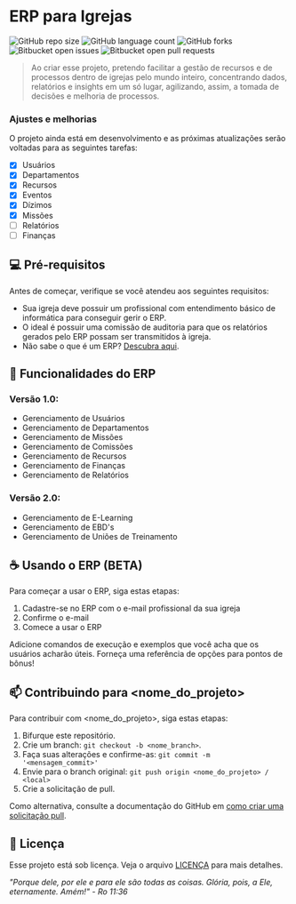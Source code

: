 # ERP para Igrejas

![GitHub repo size](https://img.shields.io/github/repo-size/iuricode/README-template?style=for-the-badge)
![GitHub language count](https://img.shields.io/github/languages/count/iuricode/README-template?style=for-the-badge)
![GitHub forks](https://img.shields.io/github/forks/iuricode/README-template?style=for-the-badge)
![Bitbucket open issues](https://img.shields.io/bitbucket/issues/iuricode/README-template?style=for-the-badge)
![Bitbucket open pull requests](https://img.shields.io/bitbucket/pr-raw/iuricode/README-template?style=for-the-badge)



> Ao criar esse projeto, pretendo facilitar a gestão de recursos e de processos dentro de igrejas pelo mundo inteiro, concentrando dados, relatórios e insights em um só lugar, agilizando, assim, a tomada de decisões e melhoria de processos.

### Ajustes e melhorias

O projeto ainda está em desenvolvimento e as próximas atualizações serão voltadas para as seguintes tarefas:

- [x] Usuários
- [x] Departamentos
- [x] Recursos
- [x] Eventos
- [x] Dízimos
- [x] Missões
- [ ] Relatórios    
- [ ] Finanças

## 💻 Pré-requisitos

Antes de começar, verifique se você atendeu aos seguintes requisitos:

- Sua igreja deve possuir um profissional com entendimento básico de informática para conseguir gerir o ERP.
- O ideal é possuir uma comissão de auditoria para que os relatórios gerados pelo ERP possam ser transmitidos à igreja.
- Não sabe o que é um ERP? <a href="#" target="_blank">Descubra aqui</a>.

## 🚀 Funcionalidades do ERP

<h3>Versão 1.0:</h3>
<ul>
  <li>Gerenciamento de Usuários</li>
  <li>Gerenciamento de Departamentos</li>
  <li>Gerenciamento de Missões</li>
  <li>Gerenciamento de Comissões</li>
  <li>Gerenciamento de Recursos</li>
  <li>Gerenciamento de Finanças</li>
  <li>Gerenciamento de Relatórios</li>
</ul>

<h3>Versão 2.0:</h3>
<ul>
  <li>Gerenciamento de E-Learning</li>
  <li>Gerenciamento de EBD's</li>
  <li>Gerenciamento de Uniões de Treinamento</li>
</ul>

## ☕ Usando o ERP (BETA)

Para começar a usar o ERP, siga estas etapas:

<ol>
  <li>Cadastre-se no ERP com o e-mail profissional da sua igreja</li>
  <li>Confirme o e-mail</li>
  <li>Comece a usar o ERP</li>
</ol>

Adicione comandos de execução e exemplos que você acha que os usuários acharão úteis. Forneça uma referência de opções para pontos de bônus!

## 📫 Contribuindo para <nome_do_projeto>

Para contribuir com <nome_do_projeto>, siga estas etapas:

1. Bifurque este repositório.
2. Crie um branch: `git checkout -b <nome_branch>`.
3. Faça suas alterações e confirme-as: `git commit -m '<mensagem_commit>'`
4. Envie para o branch original: `git push origin <nome_do_projeto> / <local>`
5. Crie a solicitação de pull.

Como alternativa, consulte a documentação do GitHub em [como criar uma solicitação pull](https://help.github.com/en/github/collaborating-with-issues-and-pull-requests/creating-a-pull-request).


## 📝 Licença

Esse projeto está sob licença. Veja o arquivo [LICENÇA](LICENSE.md) para mais detalhes.

<i>"Porque dele, por ele e para ele são todas as coisas. Glória, pois, a Ele, eternamente. Amém!" - Ro 11:36</i>

